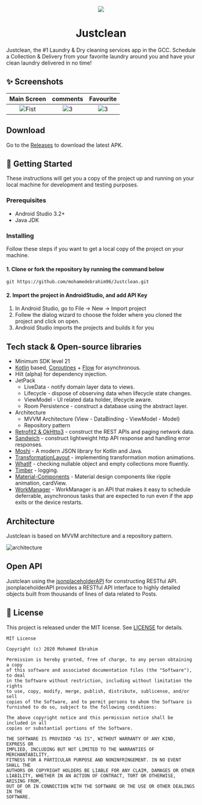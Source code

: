 
<p align="center">
    <a>
      <img src="https://user-images.githubusercontent.com/16405013/101181838-ca16fb80-3666-11eb-827f-e365be8ca63c.png"/>
    </a>
    <h1 align="center">Justclean</h1>
</p>
Justclean, the #1 Laundry &amp; Dry cleaning services app in the GCC. Schedule a Collection &amp; Delivery from your favorite laundry around you and have your clean laundry delivered in no time!


## ✨ Screenshots
| Main Screen | comments |  Favourite |
|:-:|:-:|:-:|
| ![Fist](https://user-images.githubusercontent.com/16405013/101182273-4c9fbb00-3667-11eb-959b-606328253100.jpg) | ![3](https://user-images.githubusercontent.com/16405013/101182371-6a6d2000-3667-11eb-88ff-a738b3bdfdec.jpg) | ![3](https://user-images.githubusercontent.com/16405013/101182422-7d7ff000-3667-11eb-95fe-b89313d5f621.jpg) |

## Download
Go to the [Releases](https://github.com/mohamedebrahim96/Justclean/releases) to download the latest APK.

## 🚀 Getting Started
These instructions will get you a copy of the project up and running on your local machine for development and testing purposes.

### Prerequisites
*   Android Studio 3.2+
*   Java JDK

### Installing
Follow these steps if you want to get a local copy of the project on your machine.

#### 1. Clone or fork the repository by running the command below	
```
git https://github.com/mohamedebrahim96/Justclean.git
```

#### 2. Import the project in AndroidStudio, and add API Key
1.  In Android Studio, go to File -> New -> Import project
2.  Follew the dialog wizard to choose the folder where you cloned the project and click on open.
3.  Android Studio imports the projects and builds it for you

## Tech stack & Open-source libraries
- Minimum SDK level 21
- [Kotlin](https://kotlinlang.org/) based, [Coroutines](https://github.com/Kotlin/kotlinx.coroutines) + [Flow](https://kotlin.github.io/kotlinx.coroutines/kotlinx-coroutines-core/kotlinx.coroutines.flow/) for asynchronous.
- Hilt (alpha) for dependency injection.
- JetPack
  - LiveData - notify domain layer data to views.
  - Lifecycle - dispose of observing data when lifecycle state changes.
  - ViewModel - UI related data holder, lifecycle aware.
  - Room Persistence - construct a database using the abstract layer.
- Architecture
  - MVVM Architecture (View - DataBinding - ViewModel - Model)
  - Repository pattern
- [Retrofit2 & OkHttp3](https://github.com/square/retrofit) - construct the REST APIs and paging network data.
- [Sandwich](https://github.com/skydoves/Sandwich) - construct lightweight http API response and handling error responses.
- [Moshi](https://github.com/square/moshi/) - A modern JSON library for Kotlin and Java.
- [TransformationLayout](https://github.com/skydoves/transformationlayout) - implementing transformation motion animations.
- [WhatIf](https://github.com/skydoves/whatif) - checking nullable object and empty collections more fluently.
- [Timber](https://github.com/JakeWharton/timber) - logging.
- [Material-Components](https://github.com/material-components/material-components-android) - Material design components like ripple animation, cardView.
- [WorkManager](https://developer.android.com/topic/libraries/architecture/workmanager) - WorkManager is an API that makes it easy to schedule deferrable, asynchronous tasks that are expected to run even if the app exits or the device restarts.


## Architecture
Justclean is based on MVVM architecture and a repository pattern.

![architecture](https://user-images.githubusercontent.com/24237865/77502018-f7d36000-6e9c-11ea-92b0-1097240c8689.png)

## Open API

Justclean using the [jsonplaceholderAPI](https://jsonplaceholder.typicode.com/) for constructing RESTful API.<br>
jsonplaceholderAPI provides a RESTful API interface to highly detailed objects built from thousands of lines of data related to Posts.


## 📝 License
This project is released under the MIT license.
See [LICENSE](./LICENSE) for details.

```
MIT License

Copyright (c) 2020 Mohamed Ebrahim

Permission is hereby granted, free of charge, to any person obtaining a copy
of this software and associated documentation files (the "Software"), to deal
in the Software without restriction, including without limitation the rights
to use, copy, modify, merge, publish, distribute, sublicense, and/or sell
copies of the Software, and to permit persons to whom the Software is
furnished to do so, subject to the following conditions:

The above copyright notice and this permission notice shall be included in all
copies or substantial portions of the Software.

THE SOFTWARE IS PROVIDED "AS IS", WITHOUT WARRANTY OF ANY KIND, EXPRESS OR
IMPLIED, INCLUDING BUT NOT LIMITED TO THE WARRANTIES OF MERCHANTABILITY,
FITNESS FOR A PARTICULAR PURPOSE AND NONINFRINGEMENT. IN NO EVENT SHALL THE
AUTHORS OR COPYRIGHT HOLDERS BE LIABLE FOR ANY CLAIM, DAMAGES OR OTHER
LIABILITY, WHETHER IN AN ACTION OF CONTRACT, TORT OR OTHERWISE, ARISING FROM,
OUT OF OR IN CONNECTION WITH THE SOFTWARE OR THE USE OR OTHER DEALINGS IN THE
SOFTWARE.
```
